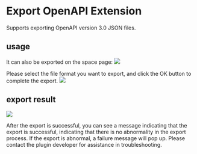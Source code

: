 # Export OpenAPI Extension

Supports exporting OpenAPI version 3.0 JSON files.

## usage

It can also be exported on the space page:
![](https://raw.githubusercontent.com/eolinker/postcat-extensions/main/shared/assets/images/overview-en.png)

Please select the file format you want to export, and click the OK button to complete the export.
![](https://raw.githubusercontent.com/eolinker/postcat-extensions/main/packages/postcat-export-openapi/assets/images/2022-08-23-15-47-08.png)

## export result

![](https://raw.githubusercontent.com/eolinker/postcat-extensions/main/packages/postcat-export-openapi/assets/images/2022-08-23-15-47-38.png)

After the export is successful, you can see a message indicating that the export is successful, indicating that there is no abnormality in the export process. If the export is abnormal, a failure message will pop up. Please contact the plugin developer for assistance in troubleshooting.

